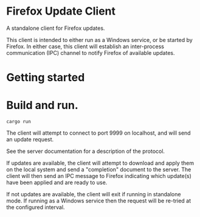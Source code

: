 Firefox Update Client
=====================

A standalone client for Firefox updates.

This client is intended to either run as a Windows service,
or be started by Firefox. In either case, this client will
establish an inter-process communication (IPC) channel to notify
Firefox of available updates.

Getting started
===============

# Build and run.
`cargo run`

The client will attempt to connect to port 9999 on localhost,
and will send an update request.

See the server documentation for a description of the protocol.

If updates are available, the client will attempt to download
and apply them on the local system and send a "completion"
document to the server.  The client will then send an IPC
message to Firefox indicating which update(s) have been applied
and are ready to use.

If not updates are available, the client will exit if running in
standalone mode. If running as a Windows service then the request
will be re-tried at the configured interval.
